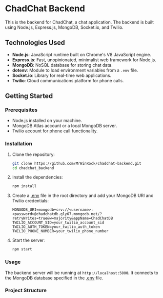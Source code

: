 # ChadChat Backend

This is the backend for ChadChat, a chat application. The backend is built using Node.js, Express.js, MongoDB, Socket.io, and Twilio.

## Technologies Used

- **Node.js**: JavaScript runtime built on Chrome's V8 JavaScript engine.
- **Express.js**: Fast, unopinionated, minimalist web framework for Node.js.
- **MongoDB**: NoSQL database for storing chat data.
- **dotenv**: Module to load environment variables from a `.env` file.
- **Socket.io**: Library for real-time web applications.
- **Twilio**: Cloud communications platform for phone calls.

## Getting Started

### Prerequisites

- Node.js installed on your machine.
- MongoDB Atlas account or a local MongoDB server.
- Twilio account for phone call functionality.

### Installation

1. Clone the repository:
    ```sh
    git clone https://github.com/MrWinRock/chadchat-backend.git
    cd chadchat_backend
    ```

2. Install the dependencies:
    ```sh
    npm install
    ```

3. Create a [.env](http://_vscodecontentref_/1) file in the root directory and add your MongoDB URI and Twilio credentials:
    ```env
    MONGODB_URI=mongodb+srv://<username>:<password>@chadchatdb.gly67.mongodb.net/?retryWrites=true&w=majority&appName=ChadChatDB
    TWILIO_ACCOUNT_SID=your_twilio_account_sid
    TWILIO_AUTH_TOKEN=your_twilio_auth_token
    TWILIO_PHONE_NUMBER=your_twilio_phone_number
    ```

4. Start the server:
    ```sh
    npm start
    ```

### Usage

The backend server will be running at `http://localhost:5000`. It connects to the MongoDB database specified in the [.env](http://_vscodecontentref_/2) file.

### Project Structure
